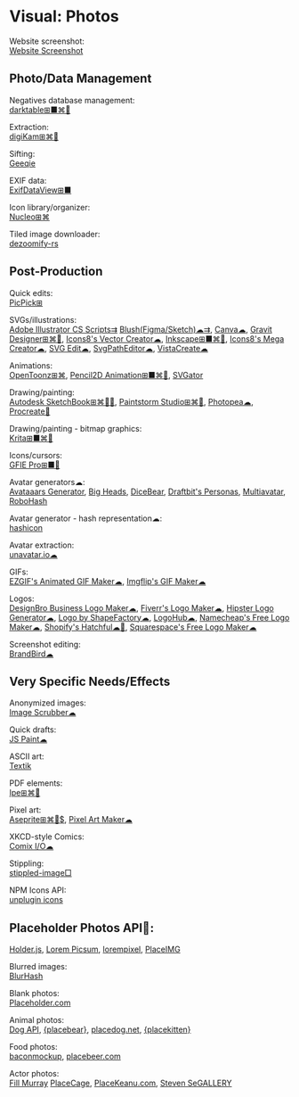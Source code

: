 # Visual: Photos

Website screenshot:  
[Website Screenshot](https://www.ipvoid.com/capture-website-screenshot/)

## Photo/Data Management

Negatives database management:  
[darktable⊞■⌘🐧](https://www.darktable.org/)

Extraction:  
[digiKam⊞⌘🐧](https://www.digikam.org/)

Sifting:  
[Geeqie](https://www.geeqie.org/)

EXIF data:  
[ExifDataView⊞■](https://www.nirsoft.net/utils/exif_data_view.html)

Icon library/organizer:  
[Nucleo⊞⌘](https://nucleoapp.com/)

Tiled image downloader:  
[dezoomify-rs](https://dezoomify-rs.ophir.dev/)

## Post-Production

Quick edits:  
[PicPick⊞](https://picpick.app/)

SVGs/illustrations:  
[Adobe Illustrator CS Scripts⇉](http://shspage.com/aijs/en/)
[Blush(Figma/Sketch)☁⇉](https://blush.design/),
[Canva☁](https://www.canva.com/),
[Gravit Designer⊞⌘🐧](https://www.designer.io/en/),
[Icons8's Vector Creator☁](https://icons8.com/vector-creator),
[Inkscape⊞■⌘🐧](https://inkscape.org/),
[Icons8's Mega Creator☁](https://icons8.com/mega-creator/),
[SVG Edit☁](https://github.com/SVG-Edit/svgedit),
[SvgPathEditor☁](https://yqnn.github.io/svg-path-editor/),
[VistaCreate☁](https://create.vista.com/)

Animations:  
[OpenToonz⊞⌘](https://opentoonz.github.io/e/),
[Pencil2D Animation⊞■⌘🐧](https://www.pencil2d.org/),
[SVGator](https://www.svgator.com/)

Drawing/painting:  
[Autodesk SketchBook⊞⌘🍎🤖](https://www.autodesk.com/products/sketchbook/overview),
[Paintstorm Studio⊞⌘🐧](https://www.paintstormstudio.com/buy.html),
[Photopea☁](https://www.photopea.com/),
[Procreate🍎](https://procreate.com/)

Drawing/painting - bitmap graphics:  
[Krita⊞■⌘🐧](https://krita.org/en/)

Icons/cursors:  
[GFIE Pro⊞■🐧](http://greenfishsoftware.org/)

Avatar generators☁:  
[Avataaars Generator](https://getavataaars.com/),
[Big Heads](https://bigheads.io/),
[DiceBear](https://www.dicebear.com/),
[Draftbit's Personas](https://personas.draftbit.com/),
[Multiavatar](https://multiavatar.com/),
[RoboHash](https://robohash.org/)

Avatar generator - hash representation☁:  
[hashicon](https://github.com/emeraldpay/hashicon)

Avatar extraction:  
[unavatar.io☁](https://unavatar.io/)

GIFs:  
[EZGIF's Animated GIF Maker☁](https://ezgif.com/maker),
[Imgflip's GIF Maker☁](https://imgflip.com/gif-maker)

Logos:  
[DesignBro Business Logo Maker☁](https://designbro.com/logo-maker/),
[Fiverr's Logo Maker☁](https://www.fiverr.com/logo-maker),
[Hipster Logo Generator☁](https://hipsterlogogenerator.com/),
[Logo by ShapeFactory☁](https://logo.shapefactory.co/),
[LogoHub☁](https://logohub.io/),
[Namecheap's Free Logo Maker☁](https://www.namecheap.com/logo-maker/),
[Shopify's Hatchful☁🧛](https://hatchful.shopify.com/),
[Squarespace's Free Logo Maker☁](https://www.squarespace.com/logo)

Screenshot editing:  
[BrandBird☁](https://www.brandbird.app/)

## Very Specific Needs/Effects

Anonymized images:  
[Image Scrubber☁](https://everestpipkin.github.io/image-scrubber/)

Quick drafts:  
[JS Paint☁](https://jspaint.app/)

ASCII art:  
[Textik](https://textik.com/)

PDF elements:  
[Ipe⊞⌘🐧](http://ipe.otfried.org/)

Pixel art:  
[Aseprite⊞⌘🐧$](https://www.aseprite.org/),
[Pixel Art Maker☁](http://pixelartmaker.com/)

XKCD-style Comics:  
[Comix I/O☁](http://cmx.io/)

Stippling:  
[stippled-image□](https://github.com/pshihn/stippled-image)

NPM Icons API:  
[unplugin icons](https://www.npmjs.com/package/unplugin-icons)

## Placeholder Photos API🔌:  

[Holder.js](http://holderjs.com/),
[Lorem Picsum](https://picsum.photos/),
[lorempixel](https://lorempixel.com/),
[PlaceIMG](https://placeimg.com/)

Blurred images:  
[BlurHash](https://blurha.sh/)

Blank photos:  
[Placeholder.com](https://placeholder.com/)

Animal photos:  
[Dog API](https://dog.ceo/dog-api/),
[{placebear}](https://placebear.com/),
[placedog.net](https://placedog.net/),
[{placekitten}](https://placekitten.com/)

Food photos:  
[baconmockup](https://baconmockup.com/),
[placebeer.com](http://placebeer.com/)

Actor photos:  
[Fill Murray](https://www.fillmurray.com/)
[PlaceCage](https://www.placecage.com/),
[PlaceKeanu.com](https://placekeanu.com/),
[Steven SeGALLERY](https://www.stevensegallery.com/)
